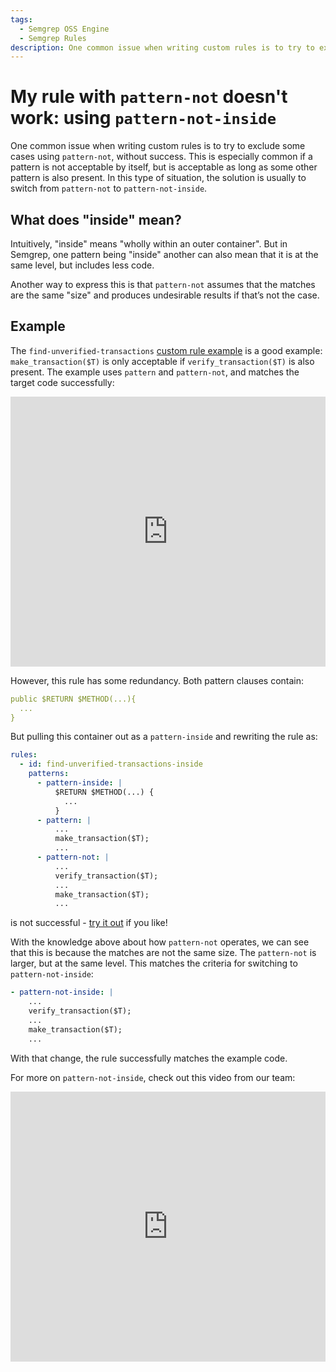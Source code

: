 ```yaml
---
tags:
  - Semgrep OSS Engine
  - Semgrep Rules
description: One common issue when writing custom rules is to try to exclude some cases using `pattern-not`, without success.
---
```


# My rule with `pattern-not` doesn't work: using `pattern-not-inside`

One common issue when writing custom rules is to try to exclude some cases using `pattern-not`, without success. This is especially common if a pattern is not acceptable by itself, but is acceptable as long as some other pattern is also present. In this type of situation, the solution is usually to switch from `pattern-not` to `pattern-not-inside`.

## What does "inside" mean?

Intuitively, "inside" means "wholly within an outer container". But in Semgrep, one pattern being "inside" another can also mean that it is at the same level, but includes less code. 

Another way to express this is that `pattern-not` assumes that the matches are the same "size" and produces undesirable results if that’s not the case.

## Example

The `find-unverified-transactions` [custom rule example](https://semgrep.dev/docs/writing-rules/rule-ideas/#systematize-project-specific-coding-patterns) is a good example: `make_transaction($T)` is only acceptable if `verify_transaction($T)` is also present. The example uses `pattern` and `pattern-not`, and matches the target code successfully:

<iframe src="https://semgrep.dev/embed/editor?snippet=Nr3z" title="pattern-not rule for unverified transactions" width="100%" height="432px" frameBorder="0"></iframe>

However, this rule has some redundancy. Both pattern clauses contain:

```yml
public $RETURN $METHOD(...){
  ...
}
```

But pulling this container out as a `pattern-inside` and rewriting the rule as: 

```yml
rules:
  - id: find-unverified-transactions-inside
    patterns:
      - pattern-inside: |
          $RETURN $METHOD(...) {
            ...
          }
      - pattern: |
          ...
          make_transaction($T);
          ...
      - pattern-not: |
          ...
          verify_transaction($T);
          ...
          make_transaction($T);
          ...       
```

is not successful - [try it out](https://semgrep.dev/playground/s/KZOd?editorMode=advanced) if you like!

With the knowledge above about how `pattern-not` operates, we can see that this is because the matches are not the same size. The `pattern-not` is larger, but at the same level. This matches the criteria for switching to `pattern-not-inside`:

```yml
- pattern-not-inside: |
    ...
    verify_transaction($T);
    ...
    make_transaction($T);
    ...       
```

With that change, the rule successfully matches the example code.

For more on `pattern-not-inside`, check out this video from our team:

<iframe class="yt_embed" width="100%" height="432px" src="https://www.youtube.com/embed/g_Yrp9_ZK2c" frameborder="0" allowfullscreen></iframe>
